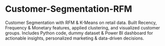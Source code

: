 # Customer-Segmentation-RFM
Customer Segmentation with RFM &amp; K-Means on retail data. Built Recency, Frequency &amp; Monetary features, applied clustering, and visualized customer groups. Includes Python code, dummy dataset &amp; Power BI dashboard for actionable insights, personalized marketing &amp; data-driven decisions.
